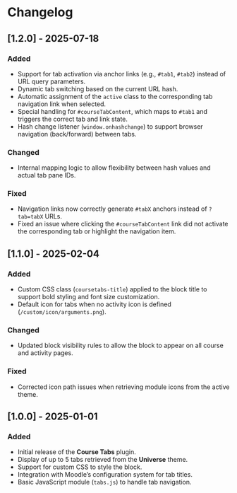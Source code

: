 # Changelog

## \[1.2.0] - 2025-07-18

### Added

* Support for tab activation via anchor links (e.g., `#tab1`, `#tab2`) instead of URL query parameters.
* Dynamic tab switching based on the current URL hash.
* Automatic assignment of the `active` class to the corresponding tab navigation link when selected.
* Special handling for `#courseTabContent`, which maps to `#tab1` and triggers the correct tab and link state.
* Hash change listener (`window.onhashchange`) to support browser navigation (back/forward) between tabs.

### Changed

* Internal mapping logic to allow flexibility between hash values and actual tab pane IDs.

### Fixed

* Navigation links now correctly generate `#tabX` anchors instead of `?tab=tabX` URLs.
* Fixed an issue where clicking the `#courseTabContent` link did not activate the corresponding tab or highlight the navigation item.

## \[1.1.0] - 2025-02-04

### Added

* Custom CSS class (`coursetabs-title`) applied to the block title to support bold styling and font size customization.
* Default icon for tabs when no activity icon is defined (`/custom/icon/arguments.png`).

### Changed

* Updated block visibility rules to allow the block to appear on all course and activity pages.

### Fixed

* Corrected icon path issues when retrieving module icons from the active theme.

## \[1.0.0] - 2025-01-01

### Added

* Initial release of the **Course Tabs** plugin.
* Display of up to 5 tabs retrieved from the **Universe** theme.
* Support for custom CSS to style the block.
* Integration with Moodle’s configuration system for tab titles.
* Basic JavaScript module (`tabs.js`) to handle tab navigation.